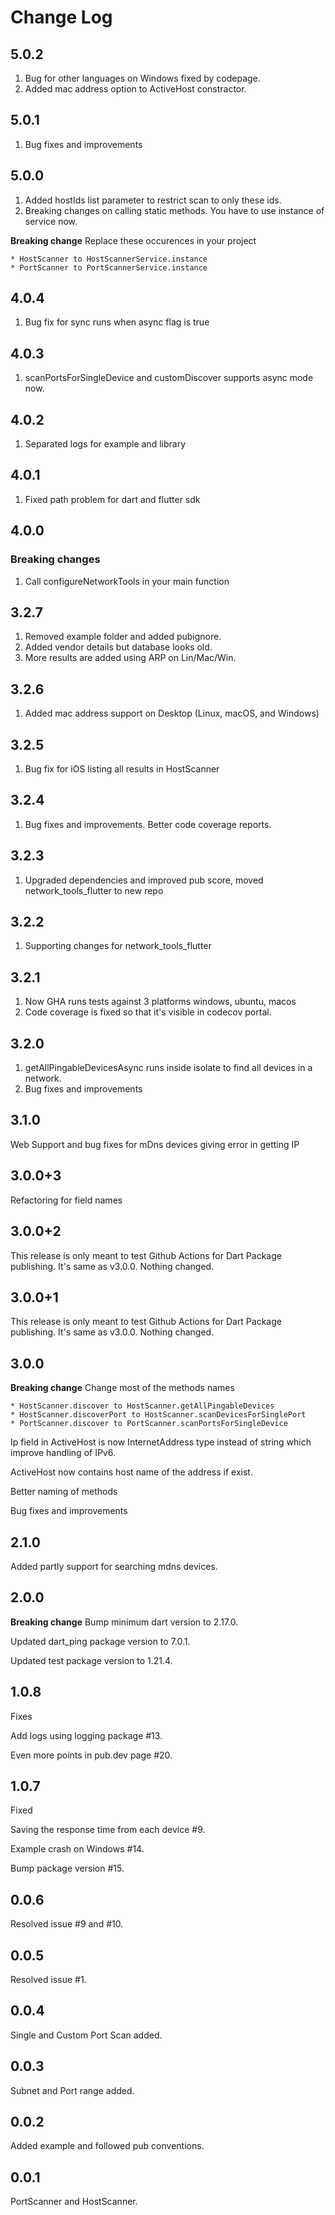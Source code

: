 # Change Log

## 5.0.2
1. Bug for other languages on Windows fixed by codepage.
2. Added mac address option to ActiveHost constractor.

## 5.0.1
1. Bug fixes and improvements

## 5.0.0
1. Added hostIds list parameter to restrict scan to only these ids.
2. Breaking changes on calling static methods. You have to use instance of service now.

**Breaking change** Replace these occurences in your project

    * HostScanner to HostScannerService.instance
    * PortScanner to PortScannerService.instance

## 4.0.4
1. Bug fix for sync runs when async flag is true

## 4.0.3
1. scanPortsForSingleDevice and customDiscover supports async mode now.

## 4.0.2
1. Separated logs for example and library

## 4.0.1
1. Fixed path problem for dart and flutter sdk

## 4.0.0
### Breaking changes

1. Call configureNetworkTools in your main function


## 3.2.7

1. Removed example folder and added pubignore.
2. Added vendor details but database looks old. 
3. More results are added using ARP on Lin/Mac/Win.

## 3.2.6

1. Added mac address support on Desktop (Linux, macOS, and Windows)

## 3.2.5

1. Bug fix for iOS listing all results in HostScanner

## 3.2.4

1. Bug fixes and improvements. Better code coverage reports.

## 3.2.3

1. Upgraded dependencies and improved pub score, moved network_tools_flutter to new repo

## 3.2.2

1. Supporting changes for network_tools_flutter

## 3.2.1

1. Now GHA runs tests against 3 platforms windows, ubuntu, macos
2. Code coverage is fixed so that it's visible in codecov portal.

## 3.2.0

1. getAllPingableDevicesAsync runs inside isolate to find all devices in a network.
2. Bug fixes and improvements

## 3.1.0

Web Support and bug fixes for mDns devices giving error in getting IP

## 3.0.0+3

Refactoring for field names

## 3.0.0+2

This release is only meant to test Github Actions for Dart Package publishing. It's same as v3.0.0. Nothing changed.

## 3.0.0+1

This release is only meant to test Github Actions for Dart Package publishing. It's same as v3.0.0. Nothing changed.

## 3.0.0

**Breaking change** Change most of the methods names

    * HostScanner.discover to HostScanner.getAllPingableDevices
    * HostScanner.discoverPort to HostScanner.scanDevicesForSinglePort
    * PortScanner.discover to PortScanner.scanPortsForSingleDevice

Ip field in ActiveHost is now InternetAddress type instead of string which improve handling of IPv6.

ActiveHost now contains host name of the address if exist.

Better naming of methods

Bug fixes and improvements

## 2.1.0

Added partly support for searching mdns devices.

## 2.0.0

**Breaking change** Bump minimum dart version to 2.17.0.

Updated dart_ping package version to 7.0.1.

Updated test package version to 1.21.4.

## 1.0.8

Fixes

Add logs using logging package #13.

Even more points in pub.dev page #20.

## 1.0.7

Fixed

Saving the response time from each device #9.

Example crash on Windows #14.

Bump package version #15.

## 0.0.6

Resolved issue #9 and #10.

## 0.0.5

Resolved issue #1.

## 0.0.4

Single and Custom Port Scan added.

## 0.0.3

Subnet and Port range added.

## 0.0.2

Added example and followed pub conventions.

## 0.0.1

PortScanner and HostScanner.
